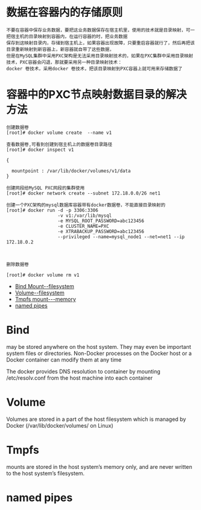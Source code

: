 
# 数据在容器内的存储原则

    不要在容器中保存业务数据，要把这业务数据保存在宿主机里，使用的技术就是目录映射，可一把宿主机的目录映射到容器内，在运行容器的时，把业务数据
    保存到这映射目录内，存储到宿主机上，如果容器出现故障，只要重启容器就行了，然后再把该目录重新映射到新容器上，新容器就自带了这些数据，
    但是在MySQL集群中采用PXC架构是无法采用目录映射技术的，如果在PXC集群中采用目录映射技术，PXC容器会闪退，那就要采用另一种目录映射技术：
    docker 卷技术，采用docker 卷技术，把该目录映射到PXC容器上就可用来存储数据了

 # 容器中的PXC节点映射数据目录的解决方法
 
    创建数据卷
    [root]# docker volume create  --name v1
    
    查看数据卷,可看到创建到宿主机上的数据卷目录路径
    [root]# docker inspect v1
    
    {
    
      mountpoint : /var/lib/docker/volumes/v1/data
    }
    
    创建网段给MySQL PXC网段的集群使用
    [root]# docker network create --subnet 172.18.0.0/26 net1
    
    创建一个PXC架构的mysql数据库容器带有docker数据卷，不能直接目录映射的
    [root]# docker run -d -p 3306:3306
                       -v v1:/var/lib/mysql
                       -e MYSQL_ROOT_PASSWORD=abc123456
                       -e CLUSTER_NAME=PXC
                       -e XTRABACKUP_PASSWORD=abc123456
                       --privileged --name=mysql_node1 --net=net1 --ip 172.18.0.2
    
    
    
    删除数据卷
    
    [root]# docker volume rm v1
    
    



* [Bind Mount--filesystem](#Bind)
* [Volume--filesystem](#Volume)
* [Tmpfs mount---memory](#Tmpfs)
* [named pipes](#named-pipes)

# Bind

   may be stored anywhere on the host system. They may even be important system files or directories. Non-Docker processes on the Docker 
   host or a Docker container can modify them at any time
   
   The docker provides DNS resolution to container by mounting /etc/resolv.conf from the host machine into each container

# Volume

   Volumes are stored in a part of the host filesystem which is managed by Docker (/var/lib/docker/volumes/<volume-name> on Linux)

# Tmpfs

   mounts are stored in the host system’s memory only, and are never written to the host system’s filesystem.
   
# named pipes
